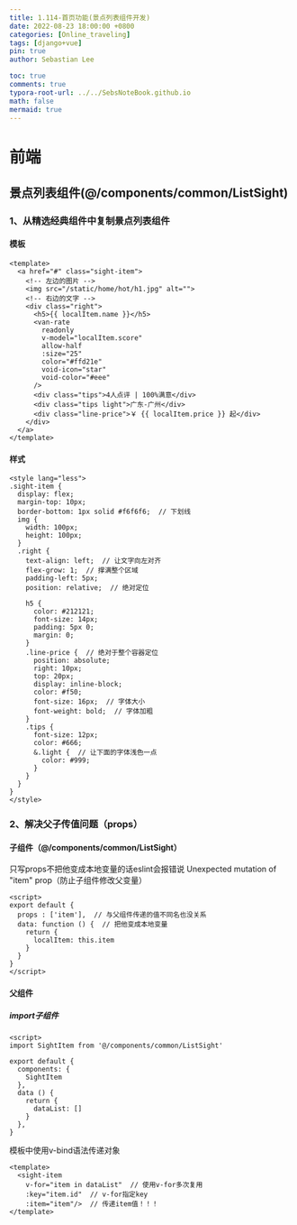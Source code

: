 ```yaml
---
title: 1.114-首页功能(景点列表组件开发)
date: 2022-08-23 18:00:00 +0800
categories: [Online_traveling]
tags: [django+vue]
pin: true
author: Sebastian Lee

toc: true
comments: true
typora-root-url: ../../SebsNoteBook.github.io
math: false
mermaid: true
---
```


# 前端

## 景点列表组件(@/components/common/ListSight)

### 1、从精选经典组件中复制景点列表组件

#### 模板

```
<template>
  <a href="#" class="sight-item">
    <!-- 左边的图片 -->
    <img src="/static/home/hot/h1.jpg" alt="">
    <!-- 右边的文字 -->
    <div class="right">
      <h5>{{ localItem.name }}</h5>
      <van-rate
        readonly
        v-model="localItem.score"
        allow-half
        :size="25"
        color="#ffd21e"
        void-icon="star"
        void-color="#eee"
      />
      <div class="tips">4人点评 | 100%满意</div>
      <div class="tips light">广东-广州</div>
      <div class="line-price">￥ {{ localItem.price }} 起</div>
    </div>
  </a>
</template>
```

#### 样式

```
<style lang="less">
.sight-item {
  display: flex;
  margin-top: 10px;
  border-bottom: 1px solid #f6f6f6;  // 下划线
  img {
    width: 100px;
    height: 100px;
  }
  .right {
    text-align: left;  // 让文字向左对齐
    flex-grow: 1;  // 撑满整个区域
    padding-left: 5px;
    position: relative;  // 绝对定位

    h5 {
      color: #212121;
      font-size: 14px;
      padding: 5px 0;
      margin: 0;
    }
    .line-price {  // 绝对于整个容器定位
      position: absolute;
      right: 10px;
      top: 20px;
      display: inline-block;
      color: #f50;
      font-size: 16px;  // 字体大小
      font-weight: bold;  // 字体加粗
    }
    .tips {
      font-size: 12px;
      color: #666;
      &.light {  // 让下面的字体浅色一点
        color: #999;
      }
    }
  }
}
</style>
```

### 2、解决父子传值问题（props）

#### 子组件（@/components/common/ListSight）

只写props不把他变成本地变量的话eslint会报错说 Unexpected mutation of "item" prop（防止子组件修改父变量）

```
<script>
export default {
  props : ['item'],  // 与父组件传递的值不同名也没关系
  data: function () {  // 把他变成本地变量
    return {
      localItem: this.item
    }
  }
}
</script>
```

#### 父组件

##### import子组件

```
<script>
import SightItem from '@/components/common/ListSight'

export default {
  components: {
    SightItem
  },
  data () {
    return {
      dataList: []
    }
  },
}
```

模板中使用v-bind语法传递对象

```
<template>
  <sight-item
    v-for="item in dataList"  // 使用v-for多次复用
    :key="item.id"  // v-for指定key
    :item="item"/>  // 传递item值！！！
</template>
```

